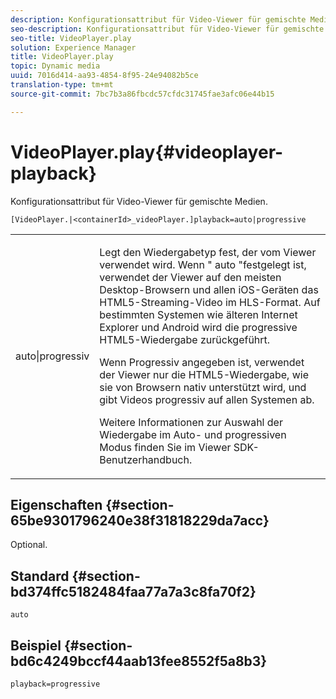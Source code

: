 ```yaml
---
description: Konfigurationsattribut für Video-Viewer für gemischte Medien.
seo-description: Konfigurationsattribut für Video-Viewer für gemischte Medien.
seo-title: VideoPlayer.play
solution: Experience Manager
title: VideoPlayer.play
topic: Dynamic media
uuid: 7016d414-aa93-4854-8f95-24e94082b5ce
translation-type: tm+mt
source-git-commit: 7bc7b3a86fbcdc57cfdc31745fae3afc06e44b15

---
```



# VideoPlayer.play{#videoplayer-playback}

Konfigurationsattribut für Video-Viewer für gemischte Medien.

`[VideoPlayer.|<containerId>_videoPlayer.]playback=auto|progressive`

<table id="table_27B4B2DDD44D4D1CB46DD1906A92B2FD"> 
 <tbody> 
  <tr> 
   <td colname="col1"> <p> <span class="codeph"> auto|progressiv</span> </p> </td> 
   <td colname="col2"> <p> Legt den Wiedergabetyp fest, der vom Viewer verwendet wird. Wenn " <span class="codeph"> auto</span> "festgelegt ist, verwendet der Viewer auf den meisten Desktop-Browsern und allen iOS-Geräten das HTML5-Streaming-Video im HLS-Format. Auf bestimmten Systemen wie älteren Internet Explorer und Android wird die progressive HTML5-Wiedergabe zurückgeführt. </p> <p>Wenn <span class="codeph"> Progressiv</span> angegeben ist, verwendet der Viewer nur die HTML5-Wiedergabe, wie sie von Browsern nativ unterstützt wird, und gibt Videos progressiv auf allen Systemen ab. </p> <p>Weitere Informationen zur Auswahl der Wiedergabe im Auto- und progressiven Modus finden Sie im Viewer SDK-Benutzerhandbuch. </p> </td> 
  </tr> 
 </tbody> 
</table>

## Eigenschaften {#section-65be9301796240e38f31818229da7acc}

Optional.

## Standard {#section-bd374ffc5182484faa77a7a3c8fa70f2}

`auto`

## Beispiel {#section-bd6c4249bccf44aab13fee8552f5a8b3}

`playback=progressive`
